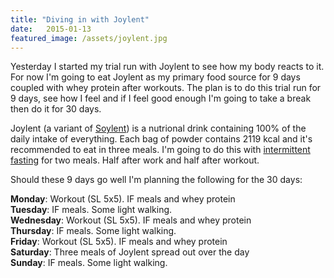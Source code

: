 ```yaml
---
title: "Diving in with Joylent"
date:   2015-01-13
featured_image: /assets/joylent.jpg
---
```


Yesterday I started my trial run with Joylent to see how my body reacts to it. For now I'm going to eat Joylent as my primary food source for 9 days coupled with whey protein after workouts. The plan is to do this trial run for 9 days, see how I feel and if I feel good enough I'm going to take a break then do it for 30 days. 

Joylent (a variant of [Soylent](http://en.wikipedia.org/wiki/Soylent_%28drink%29)) is a nutrional drink containing 100% of the daily intake of everything. Each bag of powder contains 2119 kcal and it's recommended to eat in three meals. I'm going to do this with [intermittent fasting](http://en.wikipedia.org/wiki/Intermittent_fasting) for two meals. Half after work and half after workout.

Should these 9 days go well I'm planning the following for the 30 days:

**Monday**: Workout (SL 5x5). IF meals and whey protein    
**Tuesday**: IF meals. Some light walking.    
**Wednesday**: Workout (SL 5x5). IF meals and whey protein    
**Thursday**: IF meals. Some light walking.    
**Friday**: Workout (SL 5x5). IF meals and whey protein    
**Saturday**: Three meals of Joylent spread out over the day    
**Sunday**: IF meals. Some light walking.